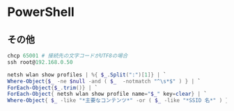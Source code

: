 ﻿# PowerShell #

## その他 ##

   ~~~powershell
   chcp 65001 # 接続先の文字コードがUTF8の場合
   ssh root@192.168.0.50
   ~~~

   ~~~powershell
   netsh wlan show profiles | %{ $_.Split(":")[1]} | `
   Where-Object{$_ -ne $null -and ( $_  -notmatch "^\s*$" ) } | `
   ForEach-Object{$_.trim()} | `
   ForEach-Object{ netsh wlan show profile name="$_" key=clear} | `
   Where-Object{ $_ -like "*主要なコンテンツ*" -or ( $_ -like "*SSID 名*" ) }
   ~~~
